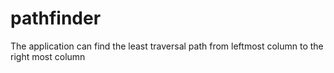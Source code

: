 # pathfinder

The application can find the least traversal path from leftmost column to the right most column
